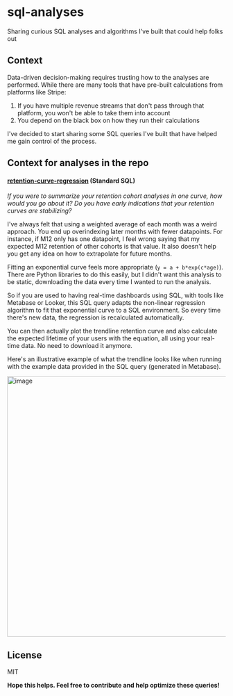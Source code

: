 # sql-analyses
Sharing curious SQL analyses and algorithms I've built that could help folks out

## Context

Data-driven decision-making requires trusting how to the analyses are performed. While there are many tools that have pre-built calculations from platforms like Stripe:
1. If you have multiple revenue streams that don't pass through that platform, you won't be able to take them into account
2. You depend on the black box on how they run their calculations

I've decided to start sharing some SQL queries I've built that have helped me gain control of the process.

## Context for analyses in the repo

#### **[retention-curve-regression][regression-sql]** (Standard SQL)
_If you were to summarize your retention cohort analyses in one curve, how would you go about it? Do you have early indications that your retention curves are stabilizing?_

I've always felt that using a weighted average of each month was a weird approach. You end up overindexing later months with fewer datapoints. For instance, if M12 only has one datapoint, I feel wrong saying that my expected M12 retention of other cohorts is that value. It also doesn't help you get any idea on how to extrapolate for future months.

Fitting an exponential curve feels more appropriate (`y = a + b*exp(c*age)`). There are Python libraries to do this easily, but I didn't want this analysis to be static, downloading the data every time I wanted to run the analysis. 

So if you are used to having real-time dashboards using SQL, with tools like Metabase or Looker, this SQL query adapts the non-linear regression algorithm to fit that exponential curve to a SQL environment. So every time there's new data, the regression is recalculated automatically.

You can then actually plot the trendline retention curve and also calculate the expected lifetime of your users with the equation, all using your real-time data. No need to download it anymore.

Here's an illustrative example of what the trendline looks like when running with the example data provided in the SQL query (generated in Metabase).

<img width="600" alt="image" src="https://github.com/bnovarini/sql-analyses/assets/49925472/f58162d0-8b7f-4d83-9e15-091aa5af5f8d">


## License

MIT

**Hope this helps. Feel free to contribute and help optimize these queries!**

[//]: # (These are reference links used in the body of this note and get stripped out when the markdown processor does its job. There is no need to format nicely because it shouldn't be seen. Thanks SO - http://stackoverflow.com/questions/4823468/store-comments-in-markdown-syntax)

   [regression-sql]:https://github.com/bnovarini/sql-analyses/blob/main/retention-curve-regression.sql
